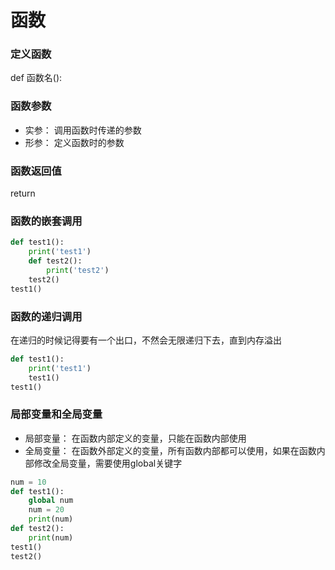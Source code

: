 # 函数

### 定义函数

def 函数名():

### 函数参数

- 实参： 调用函数时传递的参数
- 形参： 定义函数时的参数

### 函数返回值

return

### 函数的嵌套调用

```python
def test1():
    print('test1')
    def test2():
        print('test2')
    test2()
test1()
```

### 函数的递归调用

在递归的时候记得要有一个出口，不然会无限递归下去，直到内存溢出

```python
def test1():
    print('test1')
    test1()
test1()
```

### 局部变量和全局变量

- 局部变量： 在函数内部定义的变量，只能在函数内部使用
- 全局变量： 在函数外部定义的变量，所有函数内部都可以使用，如果在函数内部修改全局变量，需要使用global关键字

```python
num = 10
def test1():
    global num
    num = 20
    print(num)
def test2():
    print(num)
test1()
test2()
```
